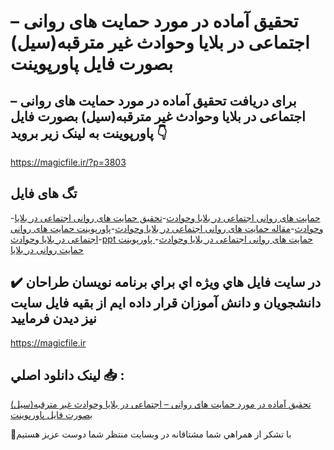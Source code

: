 # تحقیق آماده در مورد حمایت های روانی – اجتماعی در بلایا وحوادث غیر مترقبه(سيل) بصورت فایل پاورپوینت

## برای دریافت تحقیق آماده در مورد حمایت های روانی – اجتماعی در بلایا وحوادث غیر مترقبه(سيل) بصورت فایل پاورپوینت به لینک زیر بروید 👇

https://magicfile.ir/?p=3803

## تگ های فایل

-[حمایت های روانی اجتماعی در بلایا وحوادث](https://magicfile.ir/product/%d8%ad%d9%85%d8%a7%db%8c%d8%aa-%d9%87%d8%a7%db%8c-%d8%b1%d9%88%d8%a7%d9%86%db%8c-%d8%a7%d8%ac%d8%aa%d9%85%d8%a7%d8%b9%db%8c-%d8%a8%d9%84%d8%a7%db%8c%d8%a7-%d9%88%d8%ad%d9%88%d8%a7%d8%af%d8%ab-%d8%ba%db%8c%d8%b1-%d9%85%d8%aa%d8%b1%d9%82%d8%a8%d9%87-%d9%be%d8%a7%d9%88%d8%b1%d9%be%d9%88%db%8c%d9%86%d8%aa/)-[تحقیق حمایت های روانی اجتماعی در بلایا وحوادث](https://magicfile.ir/product/%d8%ad%d9%85%d8%a7%db%8c%d8%aa-%d9%87%d8%a7%db%8c-%d8%b1%d9%88%d8%a7%d9%86%db%8c-%d8%a7%d8%ac%d8%aa%d9%85%d8%a7%d8%b9%db%8c-%d8%a8%d9%84%d8%a7%db%8c%d8%a7-%d9%88%d8%ad%d9%88%d8%a7%d8%af%d8%ab-%d8%ba%db%8c%d8%b1-%d9%85%d8%aa%d8%b1%d9%82%d8%a8%d9%87-%d9%be%d8%a7%d9%88%d8%b1%d9%be%d9%88%db%8c%d9%86%d8%aa/)-[مقاله حمایت های روانی اجتماعی در بلایا وحوادث](https://magicfile.ir/product/%d8%ad%d9%85%d8%a7%db%8c%d8%aa-%d9%87%d8%a7%db%8c-%d8%b1%d9%88%d8%a7%d9%86%db%8c-%d8%a7%d8%ac%d8%aa%d9%85%d8%a7%d8%b9%db%8c-%d8%a8%d9%84%d8%a7%db%8c%d8%a7-%d9%88%d8%ad%d9%88%d8%a7%d8%af%d8%ab-%d8%ba%db%8c%d8%b1-%d9%85%d8%aa%d8%b1%d9%82%d8%a8%d9%87-%d9%be%d8%a7%d9%88%d8%b1%d9%be%d9%88%db%8c%d9%86%d8%aa/)-[پاورپوینت حمایت های روانی اجتماعی در بلایا وحوادث](https://magicfile.ir/product/%d8%ad%d9%85%d8%a7%db%8c%d8%aa-%d9%87%d8%a7%db%8c-%d8%b1%d9%88%d8%a7%d9%86%db%8c-%d8%a7%d8%ac%d8%aa%d9%85%d8%a7%d8%b9%db%8c-%d8%a8%d9%84%d8%a7%db%8c%d8%a7-%d9%88%d8%ad%d9%88%d8%a7%d8%af%d8%ab-%d8%ba%db%8c%d8%b1-%d9%85%d8%aa%d8%b1%d9%82%d8%a8%d9%87-%d9%be%d8%a7%d9%88%d8%b1%d9%be%d9%88%db%8c%d9%86%d8%aa/)-[ppt حمایت های روانی اجتماعی در بلایا وحوادث](https://magicfile.ir/product/%d8%ad%d9%85%d8%a7%db%8c%d8%aa-%d9%87%d8%a7%db%8c-%d8%b1%d9%88%d8%a7%d9%86%db%8c-%d8%a7%d8%ac%d8%aa%d9%85%d8%a7%d8%b9%db%8c-%d8%a8%d9%84%d8%a7%db%8c%d8%a7-%d9%88%d8%ad%d9%88%d8%a7%d8%af%d8%ab-%d8%ba%db%8c%d8%b1-%d9%85%d8%aa%d8%b1%d9%82%d8%a8%d9%87-%d9%be%d8%a7%d9%88%d8%b1%d9%be%d9%88%db%8c%d9%86%d8%aa/)-[ پاورپوینت حمایت روانی در بلایا](https://magicfile.ir/product/%d8%ad%d9%85%d8%a7%db%8c%d8%aa-%d9%87%d8%a7%db%8c-%d8%b1%d9%88%d8%a7%d9%86%db%8c-%d8%a7%d8%ac%d8%aa%d9%85%d8%a7%d8%b9%db%8c-%d8%a8%d9%84%d8%a7%db%8c%d8%a7-%d9%88%d8%ad%d9%88%d8%a7%d8%af%d8%ab-%d8%ba%db%8c%d8%b1-%d9%85%d8%aa%d8%b1%d9%82%d8%a8%d9%87-%d9%be%d8%a7%d9%88%d8%b1%d9%be%d9%88%db%8c%d9%86%d8%aa/)

## ✔️ در سايت فايل هاي ويژه اي براي برنامه نويسان طراحان دانشجويان و دانش آموزان قرار داده ايم از بقيه فايل سايت نيز ديدن فرماييد

https://magicfile.ir


## لينک دانلود اصلي 📥 :

[تحقیق آماده در مورد حمایت های روانی – اجتماعی در بلایا وحوادث غیر مترقبه(سيل) بصورت فایل پاورپوینت](https://magicfile.ir/product/%d8%ad%d9%85%d8%a7%db%8c%d8%aa-%d9%87%d8%a7%db%8c-%d8%b1%d9%88%d8%a7%d9%86%db%8c-%d8%a7%d8%ac%d8%aa%d9%85%d8%a7%d8%b9%db%8c-%d8%a8%d9%84%d8%a7%db%8c%d8%a7-%d9%88%d8%ad%d9%88%d8%a7%d8%af%d8%ab-%d8%ba%db%8c%d8%b1-%d9%85%d8%aa%d8%b1%d9%82%d8%a8%d9%87-%d9%be%d8%a7%d9%88%d8%b1%d9%be%d9%88%db%8c%d9%86%d8%aa/) 


🙏با تشکر از همراهي شما مشتاقانه در وبسایت منتظر شما دوست عزیز هستیم

